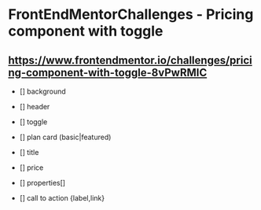 # FrontEndMentorChallenges - Pricing component with toggle

## https://www.frontendmentor.io/challenges/pricing-component-with-toggle-8vPwRMIC

- [] background

- [] header
- [] toggle

- [] plan card (basic|featured)
- [] title
- [] price
- [] properties[]
- [] call to action {label,link}
